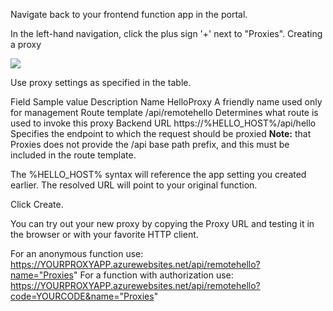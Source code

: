 Navigate back to your frontend function app in the portal.

In the left-hand navigation, click the plus sign '+' next to "Proxies". Creating a proxy

![](https://github.com/fenago/katacoda-scenarios/raw/master/azure-functions/azure-functions-serverless-api/steps/7/2.png)


Use proxy settings as specified in the table.

Field	Sample value	Description
Name	HelloProxy	A friendly name used only for management
Route template	/api/remotehello	Determines what route is used to invoke this proxy
Backend URL	https://%HELLO_HOST%/api/hello	Specifies the endpoint to which the request should be proxied
**Note:** that Proxies does not provide the /api base path prefix, and this must be included in the route template.

The %HELLO_HOST% syntax will reference the app setting you created earlier. The resolved URL will point to your original function.

Click Create.

You can try out your new proxy by copying the Proxy URL and testing it in the browser or with your favorite HTTP client.

For an anonymous function use:
https://YOURPROXYAPP.azurewebsites.net/api/remotehello?name="Proxies"
For a function with authorization use:
https://YOURPROXYAPP.azurewebsites.net/api/remotehello?code=YOURCODE&name="Proxies"
